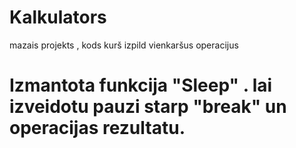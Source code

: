 # Kalkulators

mazais projekts , kods kurš izpild vienkaršus operacijus

# Izmantota funkcija "Sleep" . lai izveidotu pauzi starp  "break" un operacijas rezultatu.
